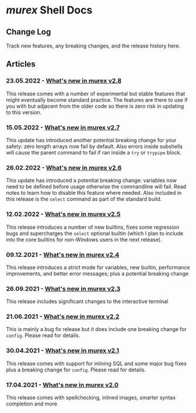 # _murex_ Shell Docs

## Change Log

Track new features, any breaking changes, and the release history here.

## Articles

### 23.05.2022 - [What's new in murex v2.8](changelog/v2.8.md)

This release comes with a number of experimental but stable features that might eventually become standard practice. The features are there to use if you with but adjacent from the older code so there is zero risk in updating to this version.


### 15.05.2022 - [What's new in murex v2.7](changelog/v2.7.md)

This update has introduced another potential breaking change for your safety: zero length arrays now fail by default. Also errors inside subshells will cause the parent command to fail if ran inside a `try` or `trypipe` block.


### 26.02.2022 - [What's new in murex v2.6](changelog/v2.6.md)

This update has introduced a potential breaking change: variables now need to be defined before usage otherwise the commandline will fail. Read notes to learn how to disable this feature where needed. Also included in this release is the `select` command as part of the standard build.


### 12.02.2022 - [What's new in murex v2.5](changelog/v2.5.md)

This release introduces a number of new builtins, fixes some regression bugs and supercharges the `select` optional builtin (which I plan to include into the core builtins for non-Windows users in the next release).


### 09.12.2021 - [What's new in murex v2.4](changelog/v2.4.md)

This release introduces a strict mode for variables, new builtin, performance improvements, and better error messages; plus a potential breaking change


### 26.09.2021 - [What's new in murex v2.3](changelog/v2.3.md)

This release includes significant changes to the interactive terminal


### 21.06.2021 - [What's new in murex v2.2](changelog/v2.2.md)

This is mainly a bug fix release but it does include one breaking change for `config`. Please read for details.


### 30.04.2021 - [What's new in murex v2.1](changelog/v2.1.md)

This release comes with support for inlining SQL and some major bug fixes plus a breaking change for `config`. Please read for details.


### 17.04.2021 - [What's new in murex v2.0](changelog/v2.0.md)

This release comes with spellchecking, inlined images, smarter syntax completion and more

